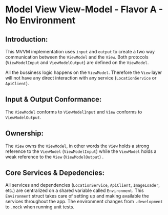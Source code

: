 # Model View View-Model - Flavor A - No Environment

## Introduction: 

This MVVM implementation uses `input` and `output` to create a two way communication between the `ViewModel` and the `View`.
Both protocols (`ViewModelInput` and `ViewModelOutput`) are defined on the `ViewModel`. 

All the bussiness logic happens on the `ViewModel`. Therefore the `View` layer will not have any direct interaction with any service (`LocationService` or `ApiClient`).

## Input & Output Conformance:

The `ViewModel` conforms to `ViewModelInput` and `View` conforms to `ViewModelOutput`. 

## Ownership:

The `View` owns the `ViewModel`, in other words the `View` holds a strong reference to the `ViewModel` (`ViewModelInput`) while the `ViewModel` holds a weak reference to the `View` (`ViewModelOutput`) .

## Core Services & Depedencies:

All services and dependencies (`LocationService`, `ApiClient`, `ImageLoader`, etc.) are centralized on a shared variable called `Environment`. 
This `Environment` struct takes care of setting up and making available the services throughout the app. 
The environment changes from `.development` to `.mock` when running unit tests.

